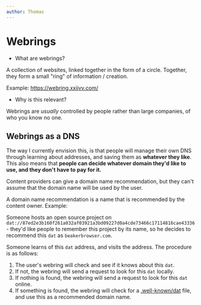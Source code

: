 ```yaml
---
author: Thomas
---
```


# Webrings

- What are webrings?

A collection of websites, linked together in the form of a circle. Together, they form a small "ring" of information / creation.

Example: https://webring.xxiivv.com/

- Why is this relevant?

Webrings are _usually_ controlled by people rather than large companies, of who you know no one.


## Webrings as a DNS


The way I currently envision this, is that people will manage their own DNS through learning about addresses, and saving them as **whatever they like**. This also means that **people can decide whatever domain they'd like to use, and they don't have to pay for it.**

Content providers can give a domain name recommendation, but they can't assume that the domain name will be used by the user.

A domain name recommendation is a name that is recommended by the content owner. Example:

Someone hosts an open source project on `dat://87ed2e3b160f261a032af03921a3bd09227d0a4cde73466c17114816cae43336` - they'd like people to remember this project by its name, so he decides to recommend this `dat` as `beakerbrowser.com`.

Someone learns of this `dat` address, and visits the address. The procedure is as follows:

1. The user's webring will check and see if it knows about this `dat`.
2. If not, the webring will send a request to look for this `dat` locally.
3. If nothing is found, the webring will send a request to look for this `dat` online.
4. If something is found, the webring will check for a [.well-known/dat](https://beakerbrowser.com/docs/guides/use-a-domain-name-with-dat#well-knowndat) file, and use this as a recommended domain name.
